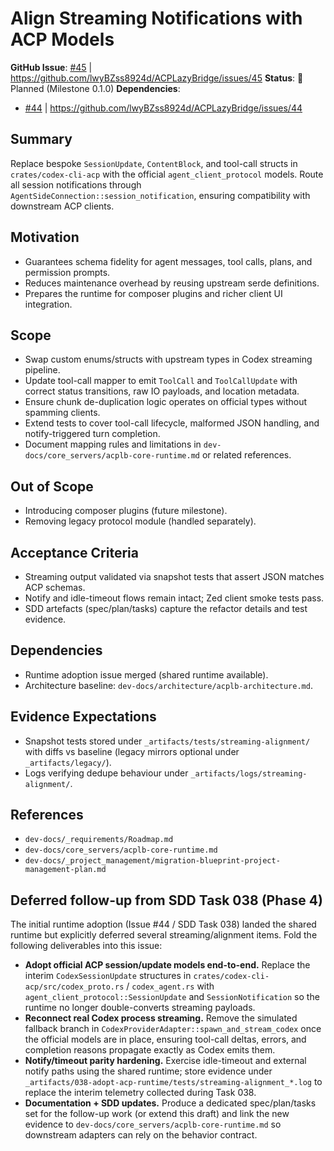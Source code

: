 # Align Streaming Notifications with ACP Models

**GitHub Issue**: [#45](dev-docs/_issues_drafts/open/#45-streaming-alignment-session-notifications.md) | <https://github.com/lwyBZss8924d/ACPLazyBridge/issues/45>
**Status**: 🔄 Planned (Milestone 0.1.0)
**Dependencies**:

- [#44](dev-docs/_issues_drafts/open/#44-runtime-adoption-core-loop.md) | <https://github.com/lwyBZss8924d/ACPLazyBridge/issues/44>


## Summary

Replace bespoke `SessionUpdate`, `ContentBlock`, and tool-call structs in `crates/codex-cli-acp` with the official `agent_client_protocol` models. Route all session notifications through `AgentSideConnection::session_notification`, ensuring compatibility with downstream ACP clients.

## Motivation

- Guarantees schema fidelity for agent messages, tool calls, plans, and permission prompts.
- Reduces maintenance overhead by reusing upstream serde definitions.
- Prepares the runtime for composer plugins and richer client UI integration.

## Scope

- Swap custom enums/structs with upstream types in Codex streaming pipeline.
- Update tool-call mapper to emit `ToolCall` and `ToolCallUpdate` with correct status transitions, raw IO payloads, and location metadata.
- Ensure chunk de-duplication logic operates on official types without spamming clients.
- Extend tests to cover tool-call lifecycle, malformed JSON handling, and notify-triggered turn completion.
- Document mapping rules and limitations in `dev-docs/core_servers/acplb-core-runtime.md` or related references.

## Out of Scope

- Introducing composer plugins (future milestone).
- Removing legacy protocol module (handled separately).

## Acceptance Criteria

- Streaming output validated via snapshot tests that assert JSON matches ACP schemas.
- Notify and idle-timeout flows remain intact; Zed client smoke tests pass.
- SDD artefacts (spec/plan/tasks) capture the refactor details and test evidence.

## Dependencies

- Runtime adoption issue merged (shared runtime available).
- Architecture baseline: `dev-docs/architecture/acplb-architecture.md`.

## Evidence Expectations

- Snapshot tests stored under `_artifacts/tests/streaming-alignment/` with diffs vs baseline (legacy mirrors optional under `_artifacts/legacy/`).
- Logs verifying dedupe behaviour under `_artifacts/logs/streaming-alignment/`.

## References

- `dev-docs/_requirements/Roadmap.md`
- `dev-docs/core_servers/acplb-core-runtime.md`
- `dev-docs/_project_management/migration-blueprint-project-management-plan.md`


## Deferred follow-up from SDD Task 038 (Phase 4)

The initial runtime adoption (Issue #44 / SDD Task 038) landed the shared runtime but explicitly deferred several streaming/alignment items. Fold the following deliverables into this issue:

- **Adopt official ACP session/update models end-to-end.** Replace the interim `CodexSessionUpdate` structures in `crates/codex-cli-acp/src/codex_proto.rs` / `codex_agent.rs` with `agent_client_protocol::SessionUpdate` and `SessionNotification` so the runtime no longer double-converts streaming payloads.
- **Reconnect real Codex process streaming.** Remove the simulated fallback branch in `CodexProviderAdapter::spawn_and_stream_codex` once the official models are in place, ensuring tool-call deltas, errors, and completion reasons propagate exactly as Codex emits them.
- **Notify/timeout parity hardening.** Exercise idle-timeout and external notify paths using the shared runtime; store evidence under `_artifacts/038-adopt-acp-runtime/tests/streaming-alignment_*.log` to replace the interim telemetry collected during Task 038.
- **Documentation + SDD updates.** Produce a dedicated spec/plan/tasks set for the follow-up work (or extend this draft) and link the new evidence to `dev-docs/core_servers/acplb-core-runtime.md` so downstream adapters can rely on the behavior contract.

